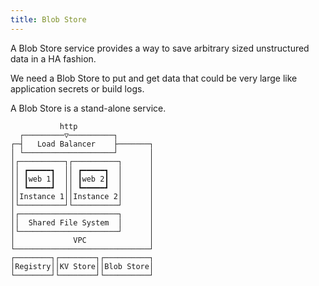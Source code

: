 ```yaml
---
title: Blob Store
---
```


A Blob Store service provides a way to save arbitrary sized unstructured data in a HA fashion.

We need a Blob Store to put and get data that could be very large like application secrets or build logs.

A Blob Store is a stand-alone service.

```
           http                 
  ┌─────────▽──────────┐        
┌─┤   Load Balancer    ├───────┐
│ └────────────────────┘       │
│┌──────────┐┌──────────┐      │
││ ┏━━━━━┓  ││ ┏━━━━━┓  │      │
││ ┃web 1┃  ││ ┃web 2┃  │      │
││ ┗━━━━━┛  ││ ┗━━━━━┛  │      │
││Instance 1││Instance 2│      │
│└──────────┘└──────────┘      │
│┌──────────────────────┐      │
││  Shared File System  │      │
│└──────────────────────┘      │
│             VPC              │
└──────────────────────────────┘
┌────────┐┌────────┐┌──────────┐
│Registry││KV Store││Blob Store│
└────────┘└────────┘└──────────┘
```